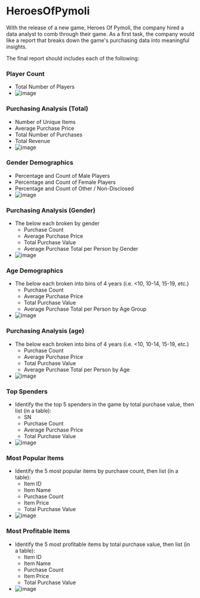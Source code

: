 # HeroesOfPymoli

With the release of a new game, Heroes Of Pymoli, the company hired a data analyst to comb through their game. As a first task, the company would like a report that breaks down the game's purchasing data into meaningful insights.

The final report should includes each of the following:

### Player Count

* Total Number of Players
* ![image](https://user-images.githubusercontent.com/85084734/154157115-e9d1cf80-f0bb-40ca-a635-753f4a594e52.png)

### Purchasing Analysis (Total)

* Number of Unique Items
* Average Purchase Price
* Total Number of Purchases
* Total Revenue
* ![image](https://user-images.githubusercontent.com/85084734/154157173-91435318-6988-4eeb-a8d9-cdfae0c264ed.png)

### Gender Demographics

* Percentage and Count of Male Players
* Percentage and Count of Female Players
* Percentage and Count of Other / Non-Disclosed
* ![image](https://user-images.githubusercontent.com/85084734/154155146-4d1317b5-4cb9-4cfa-b048-129023167169.png)

### Purchasing Analysis (Gender)

* The below each broken by gender
  * Purchase Count
  * Average Purchase Price
  * Total Purchase Value
  * Average Purchase Total per Person by Gender
* ![image](https://user-images.githubusercontent.com/85084734/154155324-262f2c62-f2c0-4730-b4c7-9a970e0e445a.png)

### Age Demographics

* The below each broken into bins of 4 years (i.e. &lt;10, 10-14, 15-19, etc.)
  * Purchase Count
  * Average Purchase Price
  * Total Purchase Value
  * Average Purchase Total per Person by Age Group
* ![image](https://user-images.githubusercontent.com/85084734/154156732-9128926c-cfe7-42d9-a013-6e95e140cba5.png)

### Purchasing Analysis (age)

* The below each broken into bins of 4 years (i.e. &lt;10, 10-14, 15-19, etc.)
  * Purchase Count
  * Average Purchase Price
  * Total Purchase Value
  * Average Purchase Total per Person by Age
* ![image](https://user-images.githubusercontent.com/85084734/154156823-b1b75530-44b9-49d3-bf97-20678ee6687c.png)

### Top Spenders

* Identify the the top 5 spenders in the game by total purchase value, then list (in a table):
  * SN
  * Purchase Count
  * Average Purchase Price
  * Total Purchase Value
* ![image](https://user-images.githubusercontent.com/85084734/154156882-a770a0f5-1843-4a59-871a-06e38ddf204e.png)

### Most Popular Items

* Identify the 5 most popular items by purchase count, then list (in a table):
  * Item ID
  * Item Name
  * Purchase Count
  * Item Price
  * Total Purchase Value
* ![image](https://user-images.githubusercontent.com/85084734/154156958-7746e4fa-e754-461d-97d5-88771df4d35e.png)

### Most Profitable Items

* Identify the 5 most profitable items by total purchase value, then list (in a table):
  * Item ID
  * Item Name
  * Purchase Count
  * Item Price
  * Total Purchase Value
* ![image](https://user-images.githubusercontent.com/85084734/154157004-e3a2089e-b788-4d75-aa13-c3d8b440d92e.png)




